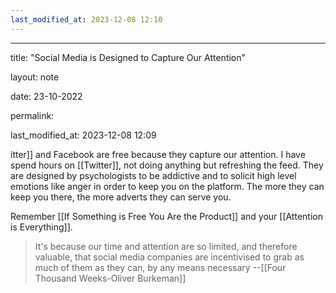 ```yaml
---
last_modified_at: 2023-12-08 12:10
---
```

---

title: "Social Media is Designed to Capture Our Attention"

layout: note

date: 23-10-2022

permalink:

last_modified_at: 2023-12-08 12:09

itter]] and Facebook are free because they capture our attention. I have spend hours on [[Twitter]], not doing anything but refreshing the feed. They are designed by psychologists to be addictive and to solicit high level emotions like anger in order to keep you on the platform. The more they can keep you there, the more adverts they can serve you. 

Remember [[If Something is Free You Are the Product]] and your [[Attention is Everything]].

>  It's because our time and attention are so limited, and therefore valuable, that social media companies are incentivised to grab as much of them as they can, by any means necessary
> --[[Four Thousand Weeks-Oliver Burkeman]]
